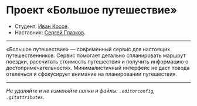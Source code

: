 # Проект «Большое путешествие»

* Студент: [Иван Коссе](https://up.htmlacademy.ru/univer-js2/2/user/2223029).
* Наставник: [Сергей Глазков](https://up.htmlacademy.ru/univer-js2/2/user/1194253).

---

«Большое путешествие» — современный сервис для настоящих путешественников.
Сервис помогает детально спланировать маршрут поездки, рассчитать стоимость путешествия
и получить информацию о достопримечательностях. Минималистичный интерфейс не даст повода отвлечься
и сфокусирует внимание на планировании путешествия.

---

_Не удаляйте и не изменяйте папки и файлы:_
_`.editorconfig`, `.gitattributes`._
